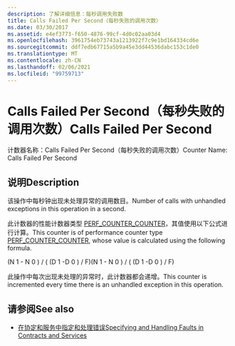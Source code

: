 ```yaml
---
description: 了解详细信息：每秒调用失败数
title: Calls Failed Per Second（每秒失败的调用次数）
ms.date: 03/30/2017
ms.assetid: e4ef3773-f650-4876-99cf-4d0c02aa03d4
ms.openlocfilehash: 3961754eb73743a1213922f7c9e1bd164334cd6e
ms.sourcegitcommit: ddf7edb67715a5b9a45e3dd44536dabc153c1de0
ms.translationtype: MT
ms.contentlocale: zh-CN
ms.lasthandoff: 02/06/2021
ms.locfileid: "99759713"
---
```

# <a name="calls-failed-per-second"></a><span data-ttu-id="2213d-103">Calls Failed Per Second（每秒失败的调用次数）</span><span class="sxs-lookup"><span data-stu-id="2213d-103">Calls Failed Per Second</span></span>

<span data-ttu-id="2213d-104">计数器名称：Calls Failed Per Second（每秒失败的调用次数）</span><span class="sxs-lookup"><span data-stu-id="2213d-104">Counter Name: Calls Failed Per Second</span></span>  
  
## <a name="description"></a><span data-ttu-id="2213d-105">说明</span><span class="sxs-lookup"><span data-stu-id="2213d-105">Description</span></span>  

 <span data-ttu-id="2213d-106">该操作中每秒钟出现未处理异常的调用数目。</span><span class="sxs-lookup"><span data-stu-id="2213d-106">Number of calls with unhandled exceptions in this operation in a second.</span></span>  
  
 <span data-ttu-id="2213d-107">此计数器的性能计数器类型 [PERF_COUNTER_COUNTER](/previous-versions/windows/it-pro/windows-server-2003/cc740048(v=ws.10))，其值使用以下公式进行计算。</span><span class="sxs-lookup"><span data-stu-id="2213d-107">This counter is of performance counter type [PERF_COUNTER_COUNTER](/previous-versions/windows/it-pro/windows-server-2003/cc740048(v=ws.10)), whose value is calculated using the following formula.</span></span>  
  
 <span data-ttu-id="2213d-108">(N 1 - N 0 ) / ( (D 1 -D 0 ) / F)</span><span class="sxs-lookup"><span data-stu-id="2213d-108">(N 1 - N 0 ) / ( (D 1 -D 0 ) / F)</span></span>  
  
 <span data-ttu-id="2213d-109">此操作中每次出现未处理的异常时，此计数器都会递增。</span><span class="sxs-lookup"><span data-stu-id="2213d-109">This counter is incremented every time there is an unhandled exception in this operation.</span></span>  
  
## <a name="see-also"></a><span data-ttu-id="2213d-110">请参阅</span><span class="sxs-lookup"><span data-stu-id="2213d-110">See also</span></span>

- [<span data-ttu-id="2213d-111">在协定和服务中指定和处理错误</span><span class="sxs-lookup"><span data-stu-id="2213d-111">Specifying and Handling Faults in Contracts and Services</span></span>](../../specifying-and-handling-faults-in-contracts-and-services.md)
